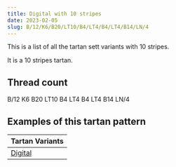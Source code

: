 ```yaml
---
title: Digital with 10 stripes
date: 2023-02-05
slug: B/12/K6/B20/LT10/B4/LT4/B4/LT4/B14/LN/4
---
```

This is a list of all the tartan sett variants with 10 stripes.

It is a 10 stripes tartan.


## Thread count
B/12 K6 B20 LT10 B4 LT4 B4 LT4 B14 LN/4

## Examples of this tartan pattern

| Tartan Variants |
|---------------|
| [Digital](/variants/b/12/k6/b20/lt10/b4/lt4/b4/lt4/b14/ln/4-b8080d0-k000000-lne0e0e0-lt906030)||
